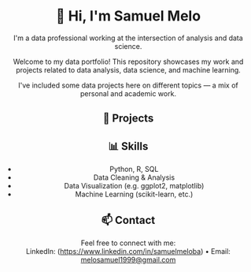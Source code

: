 <header>

# 👋 Hi, I'm Samuel Melo

I'm a data professional working at the intersection of analysis and data science.

Welcome to my data portfolio! This repository showcases my work and projects related to data analysis, data science, and machine learning.

I've included some data projects here on different topics — a mix of personal and academic work.

## 📌 Projects



## 📊 Skills

- Python, R, SQL
- Data Cleaning & Analysis
- Data Visualization (e.g. ggplot2, matplotlib)
- Machine Learning (scikit-learn, etc.)

## 📫 Contact

Feel free to connect with me:  
LinkedIn: (https://www.linkedin.com/in/samuelmeloba) • Email: melosamuel1999@gmail.com

</footer>
